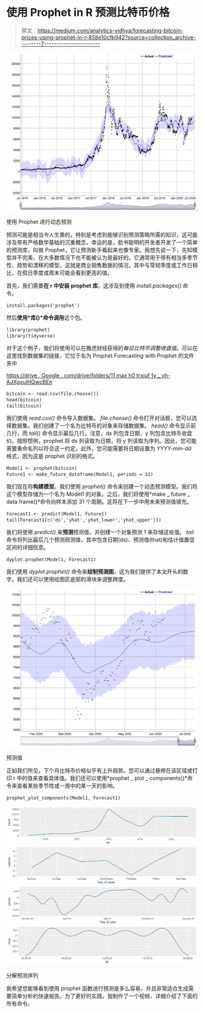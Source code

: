 # 使用 Prophet in R 预测比特币价格

> 原文：<https://medium.com/analytics-vidhya/forecasting-bitcoin-prices-using-prophet-in-r-858e10cfb942?source=collection_archive---------7----------------------->

![](img/eaede6703d296ac876f571297d495168.png)

使用 Prophet 进行动态预测

预测可能是相当令人生畏的，特别是考虑到能够识别预测策略所需的知识，这可能涉及带有严格数学基础的沉重概念。幸运的是，脸书聪明的开发者开发了一个简单的预测库，叫做 Prophet，它让预测新手看起来也像专家。我想先说一下，先知模型并不完美，在大多数情况下也不能被认为是最好的。它通常用于带有相当多季节性、趋势和漂移的模型。这就是商业销售数据的情况，其中与常规季度或工作日相比，在假日季度或周末可能会看到更高的值。

首先，我们需要**在 r 中安装 prophet 库**，这涉及到使用 *install.packages()* 命令。

```
install.packages('prophet')
```

然后**使用*库()*命令调用**这个包。

```
library(prophet)
library(tidyverse)
```

对于这个例子，我们将使用可以在雅虎财经获得的*每日比特币调整收盘值*。可以在这里找到数据集的链接，它位于名为 Prophet Forecasting with Prophet 的文件夹中

[https://drive . Google . com/drive/folders/11 max h0 trxjuf 1y _ yh-AJXgxulHQwcBEn](https://drive.google.com/drive/folders/11mAXh0trxjuf1y_yh-AJXgxulHQwcBEn)

```
bitcoin <- read.csv(file.choose())
head(bitcoin)
tail(bitcoin)
```

我们使用 *read.csv()* 命令导入数据集。 *file.choose()* 命令打开对话框，您可以选择数据集。我们创建了一个名为比特币的对象来存储数据集。 *head()* 命令显示前几行，而 *tail()* 命令显示最后几行。注意，ds 列包含日期，y 列包含比特币收盘价。按照惯例，prophet 将 ds 列读取为日期，将 y 列读取为序列。因此，您可能需要重命名列以符合这一约定。此外，您可能需要将日期设置为 *YYYY-mm-dd* 格式，因为这是 prophet 识别的格式。

```
Model1 <- prophet(bitcoin)
Future1 <- make_future_dataframe(Model1, periods = 31)
```

我们现在将**构建模型**。我们使用 *prophet()* 命令来创建一个动态预测模型。我们将这个模型存储为一个名为 Model1 的对象。之后，我们将使用*make _ future _ data frame()*命令向样本添加 31 个周期。这将在下一步中用未来预测值填充。

```
Forecast1 <- predict(Model1, Future1)
tail(Forecast1[c('ds','yhat','yhat_lower','yhat_upper')])
```

我们将使用 *predict()* 来**预测**预测值，并创建一个对象预测 1 来存储这些值。 *tail* 命令将列出最后几个预测观测值，其中包含日期(ds)、预测值(that)和估计值置信区间的详细信息。

```
dyplot.prophet(Model1, Forecast1)
```

我们使用 *dyplot.prophet()* 命令来**绘制预测图**，这为我们提供了本文开头的数字。我们还可以使用绘图区底部的滑块来调整跨度。

![](img/aa8a8c3cf0fb279c04564f5dceda88ec.png)

预测值

正如我们所见，下个月比特币价格似乎有上升趋势。您可以通过悬停在该区域或打印 r 中的值来查看具体值。我们还可以使用*prophet _ plot _ components()*命令来查看某些季节性或一周中的某一天的影响。

```
prophet_plot_components(Model1, Forecast1)
```

![](img/d37ead7a17c1c6846acb6ac267d0c06a.png)

分解预测序列

我希望您能够看到使用 prophet 函数进行预测是多么容易，并且非常适合生成需要简单分析的快速报告。为了更好的实践，我制作了一个视频，详细介绍了下面的所有命令。